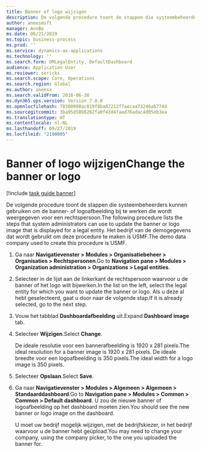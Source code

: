 ```yaml
---
title: Banner of logo wijzigen
description: De volgende procedure toont de stappen die systeembeheerders kunnen gebruiken om de banner- of logoafbeelding bij te werken die wordt weergegeven voor een rechtspersoon.
author: aneesmsft
manager: AnnBe
ms.date: 06/21/2019
ms.topic: business-process
ms.prod: ''
ms.service: dynamics-ax-applications
ms.technology: ''
ms.search.form: OMLegalEntity, DefaultDashboard
audience: Application User
ms.reviewer: sericks
ms.search.scope: Core, Operations
ms.search.region: Global
ms.author: aneesa
ms.search.validFrom: 2016-06-30
ms.dyn365.ops.version: Version 7.0.0
ms.openlocfilehash: 78300008ac819f8ba82212f7aecaa73246ab774d
ms.sourcegitcommit: 3ba95d50b8262fa0f43d4faad76adac4d05eb3ea
ms.translationtype: HT
ms.contentlocale: nl-NL
ms.lasthandoff: 09/27/2019
ms.locfileid: "2190805"
---
```

# <a name="change-the-banner-or-logo"></a><span data-ttu-id="afb51-103">Banner of logo wijzigen</span><span class="sxs-lookup"><span data-stu-id="afb51-103">Change the banner or logo</span></span>

[!include [task guide banner](../../includes/task-guide-banner.md)]

<span data-ttu-id="afb51-104">De volgende procedure toont de stappen die systeembeheerders kunnen gebruiken om de banner- of logoafbeelding bij te werken die wordt weergegeven voor een rechtspersoon.</span><span class="sxs-lookup"><span data-stu-id="afb51-104">The following procedure lists the steps that system administrators can use to update the banner or logo image that is displayed for a legal entity.</span></span> <span data-ttu-id="afb51-105">Het bedrijf van de demogegevens dat wordt gebruikt om deze procedure te maken is USMF.</span><span class="sxs-lookup"><span data-stu-id="afb51-105">The demo data company used to create this procedure is USMF.</span></span>

1. <span data-ttu-id="afb51-106">Ga naar **Navigatievenster > Modules > Organisatiebeheer > Organisaties > Rechtspersonen**.</span><span class="sxs-lookup"><span data-stu-id="afb51-106">Go to **Navigation pane > Modules > Organization administration > Organizations > Legal entities**.</span></span>
2. <span data-ttu-id="afb51-107">Selecteer in de lijst aan de linkerkant de rechtspersoon waarvoor u de banner of het logo wilt bijwerken.</span><span class="sxs-lookup"><span data-stu-id="afb51-107">In the list on the left, select the legal entity for which you want to update the banner or logo.</span></span> <span data-ttu-id="afb51-108">Als u deze al hebt geselecteerd, gaat u door naar de volgende stap.</span><span class="sxs-lookup"><span data-stu-id="afb51-108">If it is already selected, go to the next step.</span></span>
3. <span data-ttu-id="afb51-109">Vouw het tabblad **Dashboardafbeelding** uit.</span><span class="sxs-lookup"><span data-stu-id="afb51-109">Expand **Dashboard image** tab.</span></span>
4. <span data-ttu-id="afb51-110">Selecteer **Wijzigen**.</span><span class="sxs-lookup"><span data-stu-id="afb51-110">Select **Change**.</span></span>
    
    <span data-ttu-id="afb51-111">De ideale resolutie voor een bannerafbeelding is 1920 x 281 pixels.</span><span class="sxs-lookup"><span data-stu-id="afb51-111">The ideal resolution for a banner image is 1920 x 281 pixels.</span></span> <span data-ttu-id="afb51-112">De ideale breedte voor een logoafbeelding is 350 pixels.</span><span class="sxs-lookup"><span data-stu-id="afb51-112">The ideal width for a logo image is 350 pixels.</span></span>
    
5. <span data-ttu-id="afb51-113">Selecteer **Opslaan**.</span><span class="sxs-lookup"><span data-stu-id="afb51-113">Select **Save**.</span></span>
6. <span data-ttu-id="afb51-114">Ga naar **Navigatievenster > Modules > Algemeen > Algemeen > Standaarddashboard**.</span><span class="sxs-lookup"><span data-stu-id="afb51-114">Go to **Navigation pane > Modules > Common > Common > Default dashboard**.</span></span> <span data-ttu-id="afb51-115">U zou de nieuwe banner of logoafbeelding op het dashboard moeten zien.</span><span class="sxs-lookup"><span data-stu-id="afb51-115">You should see the new banner or logo image on the dashboard.</span></span>  
    
    <span data-ttu-id="afb51-116">U moet uw bedrijf mogelijk wijzigen, met de bedrijfskiezer, in het bedrijf waarvoor u de banner hebt geüpload.</span><span class="sxs-lookup"><span data-stu-id="afb51-116">You may need to change your company, using the company picker, to the one you uploaded the banner for.</span></span>  
